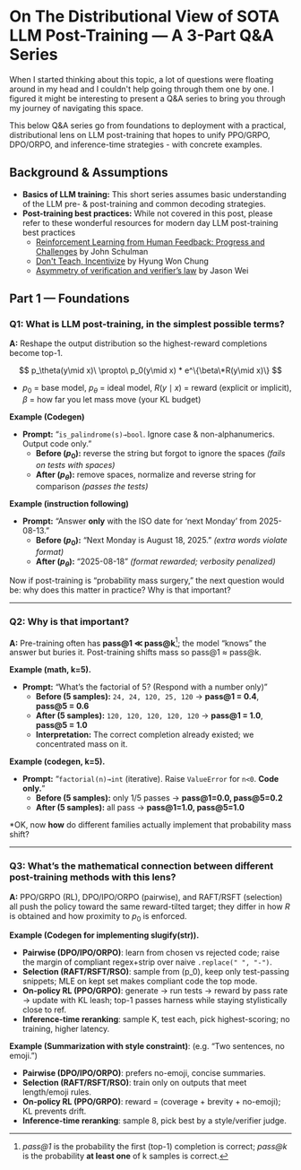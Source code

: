 # On The Distributional View of SOTA LLM Post-Training — A 3-Part Q&A Series

When I started thinking about this topic, a lot of questions were floating around in my head and I couldn't help going through them one by one. I figured it might be interesting to present a Q&A series to bring you through my journey of navigating this space.  

This below Q&A series go from foundations to deployment with a practical, distributional lens on LLM post-training that hopes to unify PPO/GRPO, DPO/ORPO, and inference-time strategies - with concrete examples.

## Background & Assumptions

- **Basics of LLM training:** This short series assumes basic understanding of the LLM pre- & post-training and common decoding strategies. 
- **Post-training best practices:** While not covered in this post, please refer to these wonderful resources for modern day LLM post-training best practices
    - [Reinforcement Learning from Human Feedback: Progress and Challenges](https://www.youtube.com/watch?v=hhiLw5Q_UFg)  by John Schulman
    - [Don't Teach, Incentivize](https://www.youtube.com/watch?v=kYWUEV_e2ss) by Hyung Won Chung
    - [Asymmetry of verification and verifier’s law](https://www.jasonwei.net/blog/asymmetry-of-verification-and-verifiers-law) by Jason Wei


## Part 1 — Foundations

### Q1: What is LLM post-training, in the simplest possible terms?
**A:** Reshape the output distribution so the highest-reward completions become top-1.  

$$
p_\theta(y\mid x)\ \propto\ p_0(y\mid x) * e^\{\beta\*R(y\mid x)\}
$$

- $p_0$ = base model, $p_\theta$ = ideal model, $R(y\mid x)$ = reward (explicit or implicit), $\beta$ = how far you let mass move (your KL budget)

**Example (Codegen)**  
- **Prompt:** “`is_palindrome(s)→bool`. Ignore case & non-alphanumerics. Output code only.”
  - **Before ($p_0$):** reverse the string but forgot to ignore the spaces *(fails on tests with spaces)*  
  - **After ($p_\theta$):** remove spaces, normalize and reverse string for comparison *(passes the tests)*  

**Example (instruction following)**  
- **Prompt:** “Answer **only** with the ISO date for ‘next Monday’ from 2025-08-13.”  
  - **Before ($p_0$):** “Next Monday is August 18, 2025.” *(extra words violate format)*  
  - **After ($p_\theta$):** “2025-08-18” *(format rewarded; verbosity penalized)*

Now if post-training is “probability mass surgery,” the next question would be: why does this matter in practice? Why is that important?

---

### Q2: Why is that important?
**A:** Pre-training often has **pass@1 ≪ pass@k**[^pass@k]; the model “knows” the answer but buries it. Post-training shifts mass so pass@1 ≈ pass@k.

**Example (math, k=5).**  
- **Prompt:** “What’s the factorial of 5? (Respond with a number only)”  
  - **Before (5 samples):** `24, 24, 120, 25, 120` → **pass@1 = 0.4**, **pass@5 = 0.6**  
  - **After (5 samples):** `120, 120, 120, 120, 120` → **pass@1 = 1.0**, **pass@5 = 1.0**  
  - **Interpretation:** The correct completion already existed; we concentrated mass on it.

**Example (codegen, k=5).**  
- **Prompt:** “`factorial(n)→int` (iterative). Raise `ValueError` for `n<0`. **Code only.**”
  - **Before (5 samples):** only 1/5 passes → **pass@1=0.0, pass@5=0.2**
  - **After (5 samples):** all pass → **pass@1=1.0, pass@5=1.0**

*OK, now **how** do different families actually implement that probability mass shift?

[^pass@k]: *pass@1* is the probability the first (top-1) completion is correct; *pass@k* is the probability **at least one** of k samples is correct.


---

### Q3: What’s the mathematical connection between different post-training methods with this lens?
**A:** PPO/GRPO (RL), DPO/IPO/ORPO (pairwise), and RAFT/RSFT (selection) all push the policy toward the same reward-tilted target; they differ in how $R$ is obtained and how proximity to $p_0$ is enforced.

**Example (Codegen for implementing slugify(str)).**  
- **Pairwise (DPO/IPO/ORPO)**: learn from chosen vs rejected code; raise the margin of compliant regex+strip over naive `.replace(" ", "-")`.
- **Selection (RAFT/RSFT/RSO)**: sample from \(p_0\), keep only test-passing snippets; MLE on kept set makes compliant code the top mode.
- **On-policy RL (PPO/GRPO)**: generate → run tests → reward by pass rate → update with KL leash; top-1 passes harness while staying stylistically close to ref.
- **Inference-time reranking**: sample K, test each, pick highest-scoring; no training, higher latency.

**Example (Summarization with style constraint)**: (e.g. “Two sentences, no emoji.”)
  - **Pairwise (DPO/IPO/ORPO)**: prefers no-emoji, concise summaries.
  - **Selection (RAFT/RSFT/RSO)**: train only on outputs that meet length/emoji rules.
  - **On-policy RL (PPO/GRPO)**: reward = (coverage + brevity + no-emoji); KL prevents drift.
  - **Inference-time reranking**: sample 8, pick best by a style/verifier judge.
